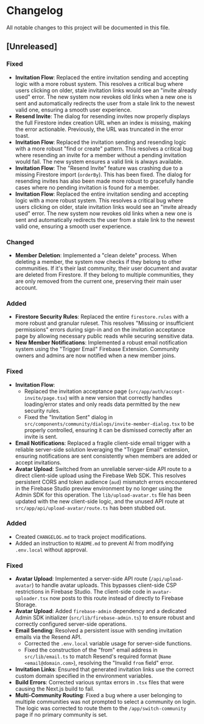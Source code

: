 # Changelog

All notable changes to this project will be documented in this file.

## [Unreleased]

### Fixed
- **Invitation Flow**: Replaced the entire invitation sending and accepting logic with a more robust system. This resolves a critical bug where users clicking on older, stale invitation links would see an "invite already used" error. The new system now revokes old links when a new one is sent and automatically redirects the user from a stale link to the newest valid one, ensuring a smooth user experience.
- **Resend Invite**: The dialog for resending invites now properly displays the full Firestore index creation URL when an index is missing, making the error actionable. Previously, the URL was truncated in the error toast.
- **Invitation Flow**: Replaced the invitation sending and resending logic with a more robust "find or create" pattern. This resolves a critical bug where resending an invite for a member without a pending invitation would fail. The new system ensures a valid link is always available.
- **Invitation Flow**: The "Resend Invite" feature was crashing due to a missing Firestore import (`orderBy`). This has been fixed. The dialog for resending invites has also been made more robust to gracefully handle cases where no pending invitation is found for a member.
- **Invitation Flow**: Replaced the entire invitation sending and accepting logic with a more robust system. This resolves a critical bug where users clicking on older, stale invitation links would see an "invite already used" error. The new system now revokes old links when a new one is sent and automatically redirects the user from a stale link to the newest valid one, ensuring a smooth user experience.

### Changed
- **Member Deletion**: Implemented a "clean delete" process. When deleting a member, the system now checks if they belong to other communities. If it's their last community, their user document and avatar are deleted from Firestore. If they belong to multiple communities, they are only removed from the current one, preserving their main user account.

### Added
- **Firestore Security Rules**: Replaced the entire `firestore.rules` with a more robust and granular ruleset. This resolves "Missing or insufficient permissions" errors during sign-in and on the invitation acceptance page by allowing necessary public reads while securing sensitive data.
- **New Member Notifications**: Implemented a robust email notification system using the "Trigger Email" Firebase Extension. Community owners and admins are now notified when a new member joins.

### Fixed
- **Invitation Flow**: 
  - Replaced the invitation acceptance page (`src/app/auth/accept-invite/page.tsx`) with a new version that correctly handles loading/error states and only reads data permitted by the new security rules.
  - Fixed the "Invitation Sent" dialog in `src/components/community/dialogs/invite-member-dialog.tsx` to be properly controlled, ensuring it can be dismissed correctly after an invite is sent.
- **Email Notifications**: Replaced a fragile client-side email trigger with a reliable server-side solution leveraging the "Trigger Email" extension, ensuring notifications are sent consistently when members are added or accept invitations.
- **Avatar Upload**: Switched from an unreliable server-side API route to a direct client-side upload using the Firebase Web SDK. This resolves persistent CORS and token audience (`aud`) mismatch errors encountered in the Firebase Studio preview environment by no longer using the Admin SDK for this operation. The `lib/upload-avatar.ts` file has been updated with the new client-side logic, and the unused API route at `src/app/api/upload-avatar/route.ts` has been stubbed out.

### Added
- Created `CHANGELOG.md` to track project modifications.
- Added an instruction to `README.md` to prevent AI from modifying `.env.local` without approval.

### Fixed
- **Avatar Upload**: Implemented a server-side API route (`/api/upload-avatar`) to handle avatar uploads. This bypasses client-side CSP restrictions in Firebase Studio. The client-side code in `avatar-uploader.tsx` now posts to this route instead of directly to Firebase Storage.
- **Avatar Upload**: Added `firebase-admin` dependency and a dedicated Admin SDK initializer (`src/lib/firebase-admin.ts`) to ensure robust and correctly configured server-side operations.
- **Email Sending**: Resolved a persistent issue with sending invitation emails via the Resend API.
  - Corrected the `.env.local` variable usage for server-side functions.
  - Fixed the construction of the "from" email address in `src/lib/email.ts` to match Resend's required format (`Name <email@domain.com>`), resolving the "Invalid `from` field" error.
- **Invitation Links**: Ensured that generated invitation links use the correct custom domain specified in the environment variables.
- **Build Errors**: Corrected various syntax errors in `.tsx` files that were causing the Next.js build to fail.
- **Multi-Community Routing**: Fixed a bug where a user belonging to multiple communities was not prompted to select a community on login. The logic was corrected to route them to the `/app/switch-community` page if no primary community is set.

